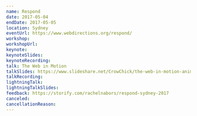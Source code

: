 ```yaml
---
name: Respond
date: 2017-05-04
endDate: 2017-05-05
location: Sydney
eventUrl: https://www.webdirections.org/respond/
workshop:
workshopUrl:
keynote:
keynoteSlides:
keynoteRecording:
talk: The Web in Motion
talkSlides: https://www.slideshare.net/CrowChick/the-web-in-motion-animations-impact-on-ui-and-web-design
talkRecording:
lightningTalk:
lightningTalkSlides:
feedback: https://storify.com/rachelnabors/respond-sydney-2017
canceled:
cancellationReason:
---
```

